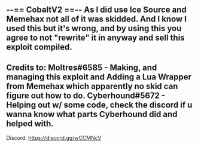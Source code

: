 --== CobaltV2 ==--
As I did use Ice Source and Memehax not all of it was skidded.
And I know I used this but it's wrong, and by using this you agree to not "rewrite" it in anyway and sell this exploit compiled.
------------------
Credits to:
Moltres#6585 - Making, and managing this exploit and Adding a Lua Wrapper from Memehax which apparently no skid can figure out how to do.
Cyberhound#5672 - Helping out w/ some code, check the discord if u wanna know what parts Cyberhound did and helped with.
------------------
Discord: https://discord.gg/wCCMNcV
